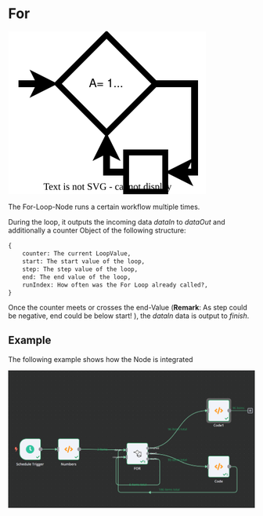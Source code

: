 # For 

![logo](data/for.svg)

The For-Loop-Node runs a certain workflow multiple times. 

During the loop, it outputs the incoming data _dataIn_ to _dataOut_ and additionally a counter Object of the following structure:

````
{
	counter: The current LoopValue,
	start: The start value of the loop,
	step: The step value of the loop,
	end: The end value of the loop,
	runIndex: How often was the For Loop already called?,
}
```` 
Once the counter meets or crosses the end-Value (**Remark**: As step could be negative, end could be below start! ), the _dataIn_ data is output to _finish_.

## Example

The following example shows how the Node is integrated

![image](data/example_for.png)
